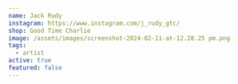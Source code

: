 ```yaml
---
name: Jack Rudy
instagram: https://www.instagram.com/j_rudy_gtc/
shop: Good Time Charlie
image: /assets/images/screenshot-2024-02-11-at-12.28.25 pm.png
tags:
  - artist
active: true
featured: false
---
```

